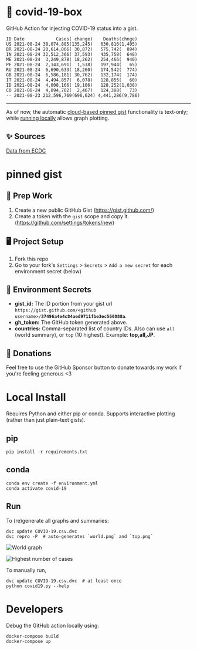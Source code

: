 # 🏥 covid-19-box

GitHub Action for injecting COVID-19 status into a gist.

```
ID Date            Cases( change)    Deaths(chnge)
US 2021-08-24 38,074,885(135,245)   630,816(1,405)
BR 2021-08-24 20,614,866( 30,872)   575,742(  894)
IN 2021-08-24 32,512,366( 37,593)   435,758(  648)
ME 2021-08-24  3,249,878( 18,262)   254,466(  940)
PE 2021-08-24  2,143,691(  1,538)   197,944(   65)
RU 2021-08-24  6,690,633( 18,260)   174,542(  774)
GB 2021-08-24  6,586,181( 30,762)   132,174(  174)
IT 2021-08-24  4,494,857(  6,078)   128,855(   60)
ID 2021-08-24  4,008,166( 19,106)   128,252(1,038)
CO 2021-08-24  4,894,702(  2,467)   124,388(   73)
-- 2021-08-23 212,596,769(696,624) 4,441,286(9,786)
```

---

As of now, the automatic [cloud-based pinned gist](#pinned-gist) functionality is text-only;
while [running locally](#local-install) allows graph plotting.

## ✨ Sources

[Data from ECDC](https://www.ecdc.europa.eu/en/publications-data/download-todays-data-geographic-distribution-covid-19-cases-worldwide)

# pinned gist

## 🎒 Prep Work
1. Create a new public GitHub Gist (https://gist.github.com/)
1. Create a token with the `gist` scope and copy it. (https://github.com/settings/tokens/new)

## 🖥 Project Setup
1. Fork this repo
1. Go to your fork's `Settings` > `Secrets` > `Add a new secret` for each environment secret (below)

## 🤫 Environment Secrets
- **gist_id:** The ID portion from your gist url `https://gist.github.com/<github username>/`**`37496a4e4c84aed9711fbe3ec560888a`**.
- **gh_token:** The GitHub token generated above.
- **countries:** Comma-separated list of country IDs. Also can use `all` (world summary), or `top` (10 highest). Example: **top,all,JP**.

## 💸 Donations

Feel free to use the GitHub Sponsor button to donate towards my work if you're feeling generous <3

# Local Install

Requires Python and either pip or conda. Supports interactive plotting (rather than just plain-text gists).

## pip

```
pip install -r requirements.txt
```

## conda

```
conda env create -f environment.yml
conda activate covid-19
```

## Run

To (re)generate all graphs and summaries:

```
dvc update COVID-19.csv.dvc
dvc repro -P  # auto-generates `world.png` and `top.png`
```

![World graph](world.png)

![Highest number of cases](top.png)

To manually run,

```
dvc update COVID-19.csv.dvc  # at least once
python covid19.py --help
```

# Developers

Debug the GitHub action locally using:

```
docker-compose build
docker-compose up
```
